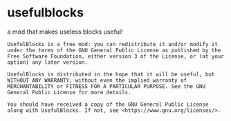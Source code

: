 # usefulblocks
a mod that makes useless blocks useful!

    UsefulBlocks is a free mod: you can redistribute it and/or modify it under the terms of the GNU General Public License as published by the Free Software Foundation, either version 3 of the License, or (at your option) any later version.

    UsefulBlocks is distributed in the hope that it will be useful, but WITHOUT ANY WARRANTY; without even the implied warranty of MERCHANTABILITY or FITNESS FOR A PARTICULAR PURPOSE. See the GNU General Public License for more details.

    You should have received a copy of the GNU General Public License along with UsefulBlocks. If not, see <https://www.gnu.org/licenses/>. 
